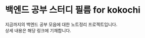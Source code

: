 <h1> 백엔드 공부 스터디 필름 for kokochi </h1>

<p>
    지금까지의 백엔드 공부 모음에 대한 노트정리 프로젝트입니다. <br>
    상세 내용은 해당 링크에 기재합니다.
</p>